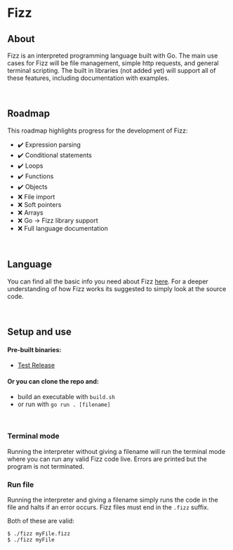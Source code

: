 # Fizz

## **About**

Fizz is an interpreted programming language built with Go. The main use cases for Fizz will be file management, simple http requests, and general terminal scripting. The built in libraries (not added yet) will support all of these features, including documentation with examples.

<br>

## **Roadmap**

This roadmap highlights progress for the development of Fizz:

- ✔️ Expression parsing
- ✔️ Conditional statements
- ✔️ Loops
- ✔️ Functions
- ✔️ Objects
- ❌ File import
- ❌ Soft pointers
- ❌ Arrays
- ❌ Go -> Fizz library support
- ❌ Full language documentation

<br>

## **Language**

You can find all the basic info you need about Fizz [here](./.github/LANG.md). For a deeper understanding of how Fizz works its suggested to simply look at the source code.

<br>

## **Setup and use**

#### Pre-built binaries:

- [Test Release](https://github.com/jesperkha/Fizz/releases/tag/test-release)

#### Or you can clone the repo and:

- build an executable with `build.sh`
- or run with `go run . [filename]`

<br>

### **Terminal mode**

Running the interpreter without giving a filename will run the terminal mode where you can run any valid Fizz code live. Errors are printed but the program is not terminated.

### **Run file**

Running the interpreter and giving a filename simply runs the code in the file and halts if an error occurs. Fizz files must end in the `.fizz` suffix.

Both of these are valid:

```console
$ ./fizz myFile.fizz
$ ./fizz myFile
```
